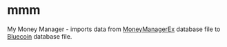 # mmm
My Money Manager - imports data from [MoneyManagerEx](https://www.moneymanagerex.org/) database file to [Bluecoin](https://www.bluecoinsapp.com/) database file.

